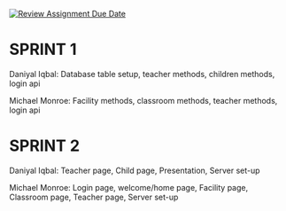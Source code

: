 [![Review Assignment Due Date](https://classroom.github.com/assets/deadline-readme-button-24ddc0f5d75046c5622901739e7c5dd533143b0c8e959d652212380cedb1ea36.svg)](https://classroom.github.com/a/WpQRsNaU)

# SPRINT 1

Daniyal Iqbal: Database table setup, teacher methods, children methods, login api

Michael Monroe: Facility methods, classroom methods, teacher methods, login api

# SPRINT 2

Daniyal Iqbal: Teacher page, Child page, Presentation, Server set-up

Michael Monroe: Login page, welcome/home page, Facility page, Classroom page, Teacher page, Server set-up